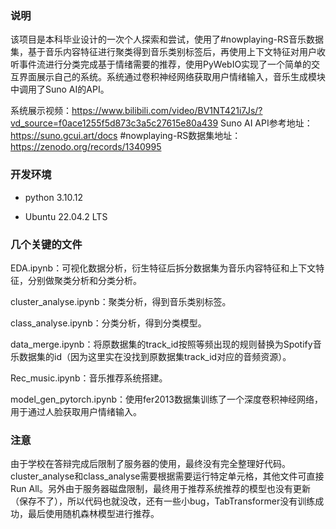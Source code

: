 ### 说明

该项目是本科毕业设计的一次个人探索和尝试，使用了#nowplaying-RS音乐数据集，基于音乐内容特征进行聚类得到音乐类别标签后，再使用上下文特征对用户收听事件流进行分类完成基于情绪需要的推荐，使用PyWebIO实现了一个简单的交互界面展示自己的系统。系统通过卷积神经网络获取用户情绪输入，音乐生成模块中调用了Suno AI的API。

系统展示视频：https://www.bilibili.com/video/BV1NT421i7Js/?vd_source=f0ace1255f5d873c3a5c27615e80a439
Suno AI API参考地址：https://suno.gcui.art/docs
#nowplaying-RS数据集地址：https://zenodo.org/records/1340995

### 开发环境

* python 3.10.12

* Ubuntu 22.04.2 LTS



### 几个关键的文件

EDA.ipynb：可视化数据分析，衍生特征后拆分数据集为音乐内容特征和上下文特征，分别做聚类分析和分类分析。

cluster_analyse.ipynb：聚类分析，得到音乐类别标签。

class_analyse.ipynb：分类分析，得到分类模型。

data_merge.ipynb：将原数据集的track_id按照等频出现的规则替换为Spotify音乐数据集的id（因为这里实在没找到原数据集track_id对应的音频资源）。

Rec_music.ipynb：音乐推荐系统搭建。

model_gen_pytorch.ipynb：使用fer2013数据集训练了一个深度卷积神经网络，用于通过人脸获取用户情绪输入。



### 注意

由于学校在答辩完成后限制了服务器的使用，最终没有完全整理好代码。cluster_analyse和class_analyse需要根据需要运行特定单元格，其他文件可直接Run All。另外由于服务器磁盘限制，最终用于推荐系统推荐的模型也没有更新（保存不了），所以代码也就没改，还有一些小bug，TabTransformer没有训练成功，最后使用随机森林模型进行推荐。
